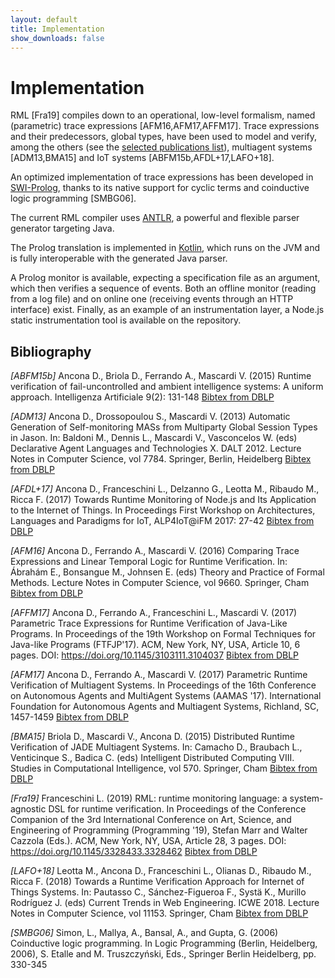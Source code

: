 ```yaml
---
layout: default
title: Implementation
show_downloads: false
---
```


# Implementation

RML [Fra19] compiles down to an operational, low-level formalism, named
(parametric) trace expressions [AFM16,AFM17,AFFM17]. Trace expressions and their predecessors, global types, have been used to model and verify, among the others (see the [selected publications list](biblio.md)),  multiagent systems [ADM13,BMA15] and IoT systems [ABFM15b,AFDL+17,LAFO+18].

An optimized implementation of trace expressions has been
developed in [SWI-Prolog](https://www.swi-prolog.org/), thanks to its native support for
cyclic terms and coinductive logic programming [SMBG06].

The current RML compiler uses [ANTLR](https://www.antlr.org/), a powerful and flexible parser generator targeting Java. 

The Prolog
translation is implemented in [Kotlin](https://kotlinlang.org/), which runs on the JVM
and is fully interoperable with the generated Java parser.

A Prolog monitor is available, expecting a specification file
as an argument, which then verifies a sequence of events. Both
an offline monitor (reading from a log file) and on online one
(receiving events through an HTTP interface) exist.
Finally, as an example of an instrumentation layer, a Node.js
static instrumentation tool is available on the repository.



## Bibliography

*[ABFM15b]* Ancona D., Briola D., Ferrando A., Mascardi V. (2015) Runtime verification of fail-uncontrolled and ambient intelligence systems: A uniform approach. Intelligenza Artificiale 9(2): 131-148 [Bibtex from DBLP](https://dblp.uni-trier.de/rec/bibtex/journals/ia/AnconaBFM15)

*[ADM13]* Ancona D., Drossopoulou S., Mascardi V. (2013) Automatic Generation of Self-monitoring MASs from Multiparty Global Session Types in Jason. In: Baldoni M., Dennis L., Mascardi V., Vasconcelos W. (eds) Declarative Agent Languages and Technologies X. DALT 2012. Lecture Notes in Computer Science, vol 7784. Springer, Berlin, Heidelberg [Bibtex from DBLP](https://dblp.uni-trier.de/rec/bibtex/conf/dalt/AnconaDM12)

*[AFDL+17]* Ancona D., Franceschini L., Delzanno G., Leotta M., Ribaudo M., Ricca F. (2017)
Towards Runtime Monitoring of Node.js and Its Application to the Internet of Things. In Proceedings First Workshop on Architectures, Languages and Paradigms for IoT, ALP4IoT@iFM 2017: 27-42 [Bibtex from DBLP](https://dblp.uni-trier.de/rec/bibtex/journals/corr/abs-1802-01790)

*[AFM16]* Ancona D., Ferrando A., Mascardi V. (2016) Comparing Trace Expressions and Linear Temporal Logic for Runtime Verification. In: Ábrahám E., Bonsangue M., Johnsen E. (eds) Theory and Practice of Formal Methods. Lecture Notes in Computer Science, vol 9660. Springer, Cham [Bibtex from DBLP](https://dblp.uni-trier.de/rec/bibtex/conf/birthday/AnconaFM16)

*[AFFM17]* Ancona D., Ferrando A., Franceschini L., Mascardi V. (2017) Parametric Trace Expressions for Runtime Verification of Java-Like Programs. In Proceedings of the 19th Workshop on Formal Techniques for Java-like Programs (FTFJP'17). ACM, New York, NY, USA, Article 10, 6 pages. DOI: https://doi.org/10.1145/3103111.3104037 [Bibtex from DBLP](https://dblp.uni-trier.de/rec/bibtex/conf/ecoop/AnconaFFM17)

*[AFM17]* Ancona D., Ferrando A., Mascardi V. (2017) Parametric Runtime Verification of Multiagent Systems. In Proceedings of the 16th Conference on Autonomous Agents and MultiAgent Systems (AAMAS '17). International Foundation for Autonomous Agents and Multiagent Systems, Richland, SC, 1457-1459 [Bibtex from DBLP](https://dblp.uni-trier.de/rec/bibtex/conf/atal/AnconaFM17)

*[BMA15]* Briola D., Mascardi V., Ancona D. (2015) Distributed Runtime Verification of JADE Multiagent Systems. In: Camacho D., Braubach L., Venticinque S., Badica C. (eds) Intelligent Distributed Computing VIII. Studies in Computational Intelligence, vol 570. Springer, Cham [Bibtex from DBLP](https://dblp.uni-trier.de/rec/bibtex/conf/idc/BriolaMA14)

*[Fra19]* Franceschini L. (2019) RML: runtime monitoring language: a system-agnostic DSL for runtime verification. In Proceedings of the Conference Companion of the 3rd International Conference on Art, Science, and Engineering of Programming (Programming '19), Stefan Marr and Walter Cazzola (Eds.). ACM, New York, NY, USA, Article 28, 3 pages. DOI: https://doi.org/10.1145/3328433.3328462 [Bibtex from DBLP](https://dblp.uni-trier.de/rec/bibtex/conf/programming/Franceschini19)

*[LAFO+18]* Leotta M., Ancona D., Franceschini L., Olianas D., Ribaudo M., Ricca F. (2018) Towards a Runtime Verification Approach for Internet of Things Systems. In: Pautasso C., Sánchez-Figueroa F., Systä K., Murillo Rodríguez J. (eds) Current Trends in Web Engineering. ICWE 2018. Lecture Notes in Computer Science, vol 11153. Springer, Cham [Bibtex from DBLP](https://dblp.uni-trier.de/rec/bibtex/conf/icwe/LeottaAFORR18)

*[SMBG06]* Simon,  L.,  Mallya,  A.,  Bansal,  A.,  and  Gupta,  G. (2006)
Coinductive logic programming. In Logic Programming (Berlin, Heidelberg, 2006),
S. Etalle and M. Truszczyński, Eds., Springer Berlin Heidelberg, pp. 330-345